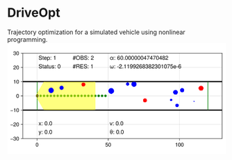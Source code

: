 # DriveOpt
Trajectory optimization for a simulated vehicle using nonlinear programming.
<img src="https://github.com/WilliamHangXu/DriveOpt/blob/main/img/readme_demo.gif" />
